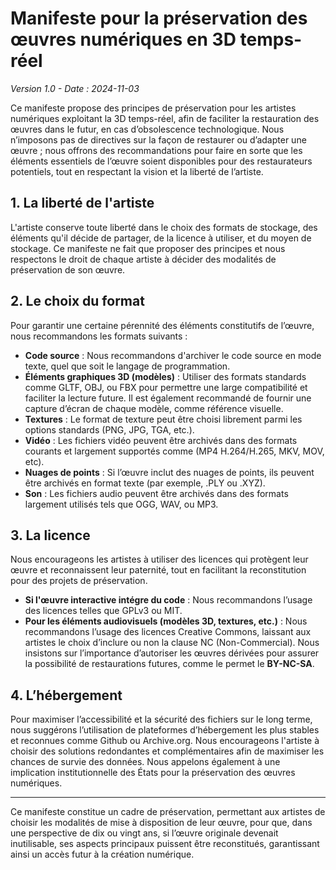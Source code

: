 # Manifeste pour la préservation des œuvres numériques en 3D temps-réel

*Version 1.0 - Date : 2024-11-03*

Ce manifeste propose des principes de préservation pour les artistes numériques exploitant la 3D temps-réel, afin de faciliter la restauration des œuvres dans le futur, en cas d’obsolescence technologique. Nous n’imposons pas de directives sur la façon de restaurer ou d’adapter une œuvre ; nous offrons des recommandations pour faire en sorte que les éléments essentiels de l’œuvre soient disponibles pour des restaurateurs potentiels, tout en respectant la vision et la liberté de l’artiste.

## 1. La liberté de l'artiste

L'artiste conserve toute liberté dans le choix des formats de stockage, des éléments qu'il décide de partager, de la licence à utiliser, et du moyen de stockage. Ce manifeste ne fait que proposer des principes et nous respectons le droit de chaque artiste à décider des modalités de préservation de son œuvre.

## 2. Le choix du format

Pour garantir une certaine pérennité des éléments constitutifs de l’œuvre, nous recommandons les formats suivants :
   
   - **Code source** : Nous recommandons d'archiver le code source en mode texte, quel que soit le langage de programmation.
   - **Éléments graphiques 3D (modèles)** : Utiliser des formats standards comme GLTF, OBJ, ou FBX pour permettre une large compatibilité et faciliter la lecture future. Il est également recommandé de fournir une capture d’écran de chaque modèle, comme référence visuelle.
   - **Textures** : Le format de texture peut être choisi librement parmi les options standards (PNG, JPG, TGA, etc.).
   - **Vidéo** : Les fichiers vidéo peuvent être archivés dans des formats courants et largement supportés comme (MP4 H.264/H.265, MKV, MOV, etc).
   - **Nuages de points** : Si l’œuvre inclut des nuages de points, ils peuvent être archivés en format texte (par exemple, .PLY ou .XYZ).
   - **Son** : Les fichiers audio peuvent être archivés dans des formats largement utilisés tels que OGG, WAV, ou MP3.

## 3. La licence

Nous encourageons les artistes à utiliser des licences qui protègent leur œuvre et reconnaissent leur paternité, tout en facilitant la reconstitution pour des projets de préservation.

   - **Si l'œuvre interactive intégre du code** : Nous recommandons l’usage des licences telles que GPLv3 ou MIT.
   - **Pour les éléments audiovisuels (modèles 3D, textures, etc.)** : Nous recommandons l’usage des licences Creative Commons, laissant aux artistes le choix d’inclure ou non la clause NC (Non-Commercial). Nous insistons sur l’importance d’autoriser les œuvres dérivées pour assurer la possibilité de restaurations futures, comme le permet le **BY-NC-SA**.

## 4. L’hébergement

Pour maximiser l’accessibilité et la sécurité des fichiers sur le long terme, nous suggérons l’utilisation de plateformes d’hébergement les plus stables et reconnues comme Github ou Archive.org.
Nous encourageons l'artiste à choisir des solutions redondantes et complémentaires afin de maximiser les chances de survie des données.
Nous appelons également à une implication institutionnelle des États pour la préservation des œuvres numériques.

---

Ce manifeste constitue un cadre de préservation, permettant aux artistes de choisir les modalités de mise à disposition de leur œuvre, pour que, dans une perspective de dix ou vingt ans, si l’œuvre originale devenait inutilisable, ses aspects principaux puissent être reconstitués, garantissant ainsi un accès futur à la création numérique.
